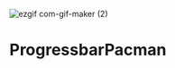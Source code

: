![ezgif com-gif-maker (2)](https://user-images.githubusercontent.com/67075760/130160702-ce444bdc-5920-4d41-ac0d-79fc9a5fa686.gif)
# ProgressbarPacman
